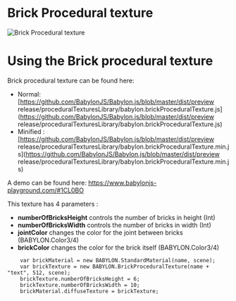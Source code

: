 # Brick Procedural texture

![Brick Procedural texture](/img/extensions/proceduraltextures/brickpt.png)

# Using the Brick procedural texture

Brick procedural texture can be found here: 
- Normal: [https://github.com/BabylonJS/Babylon.js/blob/master/dist/preview release/proceduralTexturesLibrary/babylon.brickProceduralTexture.js](https://github.com/BabylonJS/Babylon.js/blob/master/dist/preview release/proceduralTexturesLibrary/babylon.brickProceduralTexture.js)
- Minified : [https://github.com/BabylonJS/Babylon.js/blob/master/dist/preview release/proceduralTexturesLibrary/babylon.brickProceduralTexture.min.js](https://github.com/BabylonJS/Babylon.js/blob/master/dist/preview release/proceduralTexturesLibrary/babylon.brickProceduralTexture.min.js)

A demo can be found here:  https://www.babylonjs-playground.com/#1CL0BO

This texture has 4 parameters :
- **numberOfBricksHeight** controls the number of bricks in height (Int)
- **numberOfBricksWidth** controls the number of bricks in width (Int)
- **jointColor** changes the color for the joint between bricks (BABYLON.Color3/4)
- **brickColor** changes the color for the brick itself (BABYLON.Color3/4)

```
	var brickMaterial = new BABYLON.StandardMaterial(name, scene);
    var brickTexture = new BABYLON.BrickProceduralTexture(name + "text", 512, scene);
    brickTexture.numberOfBricksHeight = 6;
    brickTexture.numberOfBricksWidth = 10;
    brickMaterial.diffuseTexture = brickTexture;
```







